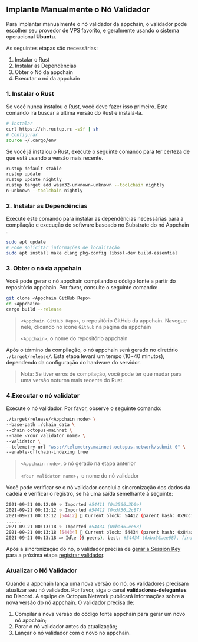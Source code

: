   
 ## Implante Manualmente o Nó Validador 


Para implantar manualmente o nó validador da appchain, o validador pode escolher seu provedor de VPS favorito, e geralmente usando o sistema operacional **Ubuntu**.

As seguintes etapas são necessárias:



1. Instalar o  Rust
2. Instalar as Dependências
3. Obter o Nó da appchain
4. Executar o nó da appchain 

### 1. Instalar o Rust


Se você nunca instalou o Rust, você deve fazer isso primeiro. Este comando irá buscar a última versão do Rust e instalá-la.


```bash
# Instalar
curl https://sh.rustup.rs -sSf | sh
# Configurar
source ~/.cargo/env
```


Se você já instalou o Rust, execute o seguinte comando para ter certeza de que está usando a versão mais recente.

```bash
rustup default stable
rustup update
rustup update nightly
rustup target add wasm32-unknown-unknown --toolchain nightly
n-unknown --toolchain nightly
```



### 2. Instalar as Dependências

Execute este comando para instalar as dependências necessárias para a compilação e execução do software baseado no Substrate do nó Appchain .

```bash
sudo apt update
# Pode solicitar informações de localização
sudo apt install make clang pkg-config libssl-dev build-essential
```

### 3. Obter o nó da appchain 

Você pode gerar o nó appchain compilando o código fonte a partir do repositório appchain. Por favor, consulte o seguinte comando:

```bash
git clone <Appchain GitHub Repo>
cd <Appchain>
cargo build --release
```

>`<Appchain GitHub Repo>`, o repositório GitHub da appchain. Navegue nele, clicando no ícone `Github` na página da appchain 
>
>`<Appchain>`, o nome do repositório appchain 

Após o término da compilação, o nó appchain será gerado no diretório `./target/release/`. Esta etapa levará um tempo (10~40 minutos), dependendo da configuração do hardware do servidor.

>Nota: Se tiver erros de compilação, você pode ter que mudar para uma versão noturna mais recente do Rust.


### 4.Executar o nó validator

Execute o nó validador. Por favor, observe o seguinte comando:

```bash
./target/release/<Appchain node> \
--base-path ./chain_data \
--chain octopus-mainnet \
--name <Your validator name> \
--validator \
--telemetry-url "wss://telemetry.mainnet.octopus.network/submit 0" \  
--enable-offchain-indexing true
```

>`<Appchain node>`, o nó gerado na etapa anterior
>
>`<Your validator name>`，o nome do nó validador

Você pode verificar se o nó validador conclui a sincronização dos dados da cadeia e verificar o registro, se há uma saída semelhante à seguinte:


```bash
2021-09-21 00:12:09 ✨ Imported #54411 (0x3566…3b0e)
2021-09-21 00:12:12 ✨ Imported #54412 (0xdf36…2c87)
2021-09-21 00:12:12 [54412] 🐙 Current block: 54412 (parent hash: 0x9cc7f31a20793f50cf885835de0e3977a1e080431ebc002469aa176046ba094a)
......
2021-09-21 00:13:18 ✨ Imported #54434 (0xba36…ee68)
2021-09-21 00:13:18 [54434] 🐙 Current block: 54434 (parent hash: 0x84aa3d1b6455859f9503d6ecc70b50b183141fe08f5b0695357e00fe1d24d915)
2021-09-21 00:13:18 💤 Idle (6 peers), best: #54434 (0xba36…ee68), finalized #54431 (0xd194…b319), ⬇ 22.0kiB/s ⬆ 21.9kiB/s
```

Após a sincronização do nó, o validador precisa de [gerar a Session Key](./validator-set-session-keys.md) para a próxima etapa [registrar validador](./validator-register.md).


### Atualizar o Nó Validador 

Quando a appchain lança uma nova versão do nó, os validadores precisam atualizar seu nó validador. Por favor, siga o canal **validadores-delegantes** no Discord. A equipe da Octopus Network publicará informações sobre a nova versão do nó appchain. O validador precisa de:



1. Compilar a nova versão do código fonte appchain para gerar um novo nó appchain;
2. Parar o nó validador antes da atualização;
3. Lançar o nó validador com o novo nó appchain.
